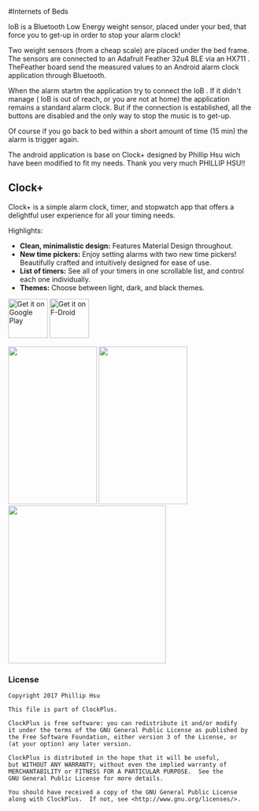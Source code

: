 #Internets of Beds

IoB is a Bluetooth Low Energy weight sensor, placed under your bed, that force you to get-up in order to stop your alarm clock! 

Two weight sensors (from a cheap scale) are placed under the bed frame. The sensors are connected to an Adafruit Feather 32u4 BLE via an HX711 . TheFeather board send the measured values to an Android alarm clock application through Bluetooth. 

When the alarm startm the application try to connect the IoB . If it didn't manage ( IoB is out of reach, or you are not at home) the application remains a standard alarm clock. But if the connection is established, all the buttons are disabled and the only way to stop the music is to get-up. 

Of course if you go back to bed within a short amount of time (15 min) the alarm is trigger again. 


The android application is base on Clock+ designed by Phillip Hsu wich have been modified to fit my needs. Thank you very much PHILLIP HSU!!

## Clock+
Clock+ is a simple alarm clock, timer, and stopwatch app that offers a delightful user experience
for all your timing needs.

Highlights:

- **Clean, minimalistic design:** Features Material Design throughout.
- **New time pickers:** Enjoy setting alarms with two new time pickers! Beautifully crafted and
intuitively designed for ease of use.
- **List of timers:** See all of your timers in one scrollable list, and control each one individually.
- **Themes:** Choose between light, dark, and black themes.

[<img src="https://play.google.com/intl/en_us/badges/images/generic/en_badge_web_generic.png"
      alt="Get it on Google Play"
      height="80">](https://play.google.com/store/apps/details?id=com.philliphsu.clock2)
[<img src="https://f-droid.org/badge/get-it-on.png"
      alt="Get it on F-Droid"
      height="80">](https://f-droid.org/app/com.philliphsu.clock2)

<img src="https://cloud.githubusercontent.com/assets/19766085/19008497/830d2844-8720-11e6-8b8e-ff01ebcc26fe.png" width="180" height="320" />
<img src="https://cloud.githubusercontent.com/assets/19766085/19008498/8312eeaa-8720-11e6-9dc8-2079eb9c50f7.png" width="180" height="320" />
<img src="https://cloud.githubusercontent.com/assets/19766085/19008382/cc800614-871f-11e6-8fab-d1be69807e91.png" height="320" />

### License
```
Copyright 2017 Phillip Hsu

This file is part of ClockPlus.

ClockPlus is free software: you can redistribute it and/or modify
it under the terms of the GNU General Public License as published by
the Free Software Foundation, either version 3 of the License, or
(at your option) any later version.

ClockPlus is distributed in the hope that it will be useful,
but WITHOUT ANY WARRANTY; without even the implied warranty of
MERCHANTABILITY or FITNESS FOR A PARTICULAR PURPOSE.  See the
GNU General Public License for more details.

You should have received a copy of the GNU General Public License
along with ClockPlus.  If not, see <http://www.gnu.org/licenses/>.
```
